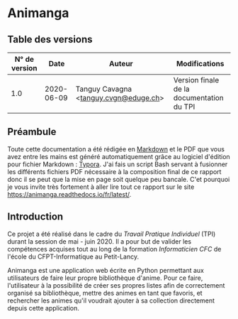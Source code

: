 # Animanga

## Table des versions

| N° de version | Date       | Auteur                                  | Modifications                             |
| ------------- | ---------- | --------------------------------------- | ----------------------------------------- |
| 1.0           | 2020-06-09 | Tanguy Cavagna <<tanguy.cvgn@eduge.ch>> | Version finale de la documentation du TPI |

## Préambule

Toute cette documentation a été rédigée en [Markdown](https://www.markdownguide.org/) et le PDF que vous avez entre les mains est généré automatiquement grâce au logiciel d'édition pour fichier Markdown : [Typora](https://typora.io). J'ai fais un script Bash servant à fusionner les différents fichiers PDF nécessaire à la composition final de ce rapport donc il se peut que la mise en page soit quelque peu bancale. C'et pourquoi je vous invite très fortement à aller lire tout ce rapport sur le site <https://animanga.readthedocs.io/fr/latest/>.

## Introduction

Ce projet a été réalisé dans le cadre du *Travail Pratique Individuel* (TPI) durant la session de mai - juin 2020. Il a pour but de valider les compétences acquises tout au long de la formation *Informaticien CFC* de l'école du CFPT-Informatique au Petit-Lancy.

Animanga est une application web écrite en Python permettant aux utilisateurs de faire leur propre bibliothèque d'anime. Pour ce faire, l'utilisateur à la possibilité de créer ses propres listes afin de correctement organisé sa bibliothèque, mettre des animes en tant que favoris, et rechercher les animes qu'il voudrait ajouter à sa collection directement depuis cette application.